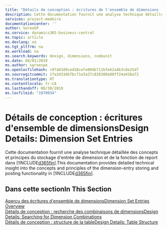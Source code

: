 ```yaml
---
title: "Détails de conception : écritures de l'ensemble de dimensions | Microsoft Docs"
description: Cette documentation fournit une analyse technique détaillée des concepts et principes qui sont utilisés pour reconcevoir la fonction de stockage et de report d'écritures de dimension.
services: project-madeira
documentationcenter: ''
author: SorenGP
ms.service: dynamics365-business-central
ms.topic: article
ms.devlang: na
ms.tgt_pltfrm: na
ms.workload: na
ms.search.keywords: design, dimensions, codeunit
ms.date: 04/01/2019
ms.author: sgroespe
ms.openlocfilehash: c97a03d9ce458cefe094b711bfe62a4b3c8e25d7
ms.sourcegitcommit: 1fa3d33db7bc71e3a27c826308a80ff24a436a72
ms.translationtype: HT
ms.contentlocale: fr-CA
ms.lasthandoff: 08/30/2019
ms.locfileid: "1970934"
---
```

# <a name="design-details-dimension-set-entries"></a><span data-ttu-id="e6fb4-103">Détails de conception : écritures d'ensemble de dimensions</span><span class="sxs-lookup"><span data-stu-id="e6fb4-103">Design Details: Dimension Set Entries</span></span>
<span data-ttu-id="e6fb4-104">Cette documentation fournit une analyse technique détaillée des concepts et principes du stockage d'entrée de dimension et de la fonction de report dans [!INCLUDE[d365fin](includes/d365fin_md.md)].</span><span class="sxs-lookup"><span data-stu-id="e6fb4-104">This documentation provides detailed technical insight into the concepts and principles of the dimension-entry storing and posting functionality in [!INCLUDE[d365fin](includes/d365fin_md.md)].</span></span>

## <a name="in-this-section"></a><span data-ttu-id="e6fb4-105">Dans cette section</span><span class="sxs-lookup"><span data-stu-id="e6fb4-105">In This Section</span></span>  
[<span data-ttu-id="e6fb4-106">Aperçu des écritures d'ensemble de dimensions</span><span class="sxs-lookup"><span data-stu-id="e6fb4-106">Dimension Set Entries Overview</span></span>](design-details-dimension-set-entries-overview.md)  
[<span data-ttu-id="e6fb4-107">Détails de conception : recherche des combinaisons de dimensions</span><span class="sxs-lookup"><span data-stu-id="e6fb4-107">Design Details: Searching for Dimension Combinations</span></span>](design-details-searching-for-dimension-combinations.md)  
[<span data-ttu-id="e6fb4-108">Détails de conception : structure de la table</span><span class="sxs-lookup"><span data-stu-id="e6fb4-108">Design Details: Table Structure</span></span>](design-details-table-structure.md)  
